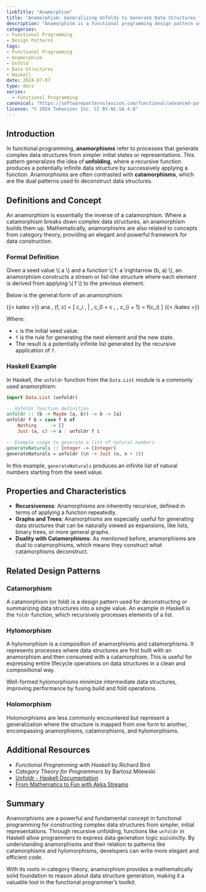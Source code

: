```yaml
---
linkTitle: "Anamorphism"
title: "Anamorphism: Generalizing Unfolds to Generate Data Structures from Simpler Ones"
description: "Anamorphism is a functional programming design pattern used to construct more complex data structures from simpler ones. It generalizes the concept of unfolding."
categories:
- Functional Programming
- Design Patterns
tags:
- Functional Programming
- Anamorphism
- Unfold
- Data Structures
- Haskell
date: 2024-07-07
type: docs
series:
  - Functional Programming
canonical: "https://softwarepatternslexicon.com/functional/advanced-patterns/functional-abstractions/anamorphism"
license: "© 2024 Tokenizer Inc. CC BY-NC-SA 4.0"
---
```



## Introduction
In functional programming, **anamorphisms** refer to processes that generate complex data structures from simpler initial states or representations. This pattern generalizes the idea of **unfolding**, where a recursive function produces a potentially infinite data structure by successively applying a function. Anamorphisms are often contrasted with **catamorphisms**, which are the dual patterns used to deconstruct data structures.

## Definitions and Concept
An anamorphism is essentially the inverse of a catamorphism. Where a catamorphism breaks down complex data structures, an anamorphism builds them up. Mathematically, anamorphisms are also related to concepts from category theory, providing an elegant and powerful framework for data construction.

### Formal Definition
Given a seed value \\( a \\) and a function \\( f: a \rightarrow (b, a) \\), an anamorphism constructs a stream or list-like structure where each element is derived from applying \\( f \\) to the previous element.

Below is the general form of an anamorphism:

{{< katex >}}
ana \, (f, c) = [ c_i \, | \, c_0 = c , \, c_{i + 1} = f(c_i) ]
{{< /katex >}}

Where:
- `c` is the initial seed value.
- `f` is the rule for generating the next element and the new state.
- The result is a potentially infinite list generated by the recursive application of `f`.

### Haskell Example

In Haskell, the `unfoldr` function from the `Data.List` module is a commonly used anamorphism:

```haskell
import Data.List (unfoldr)

-- Unfoldr function definition
unfoldr :: (b -> Maybe (a, b)) -> b -> [a]
unfoldr f b = case f b of
    Nothing     -> []
    Just (a, c) -> a : unfoldr f c

-- Example usage to generate a list of natural numbers
generateNaturals :: Integer -> [Integer]
generateNaturals = unfoldr (\n -> Just (n, n + 1))
```

In this example, `generateNaturals` produces an infinite list of natural numbers starting from the seed value.

## Properties and Characteristics
- **Recursiveness**: Anamorphisms are inherently recursive, defined in terms of applying a function repeatedly.
- **Graphs and Trees**: Anamorphisms are especially useful for generating data structures that can be naturally viewed as expansions, like lists, binary trees, or more general graphs.
- **Duality with Catamorphisms**: As mentioned before, anamorphisms are dual to catamorphisms, which means they construct what catamorphisms deconstruct.

## Related Design Patterns
### Catamorphism
A catamorphism (or fold) is a design pattern used for deconstructing or summarizing data structures into a single value. An example in Haskell is the `foldr` function, which recursively processes elements of a list.

### Hylomorphism
A hylomorphism is a composition of anamorphisms and catamorphisms. It represents processes where data structures are first built with an anamorphism and then consumed with a catamorphism. This is useful for expressing entire lifecycle operations on data structures in a clean and compositional way.

Well-formed hylomorphisms minimize intermediate data structures, improving performance by fusing build and fold operations.

### Holomorphism
Holomorphisms are less commonly encountered but represent a generalization where the structure is mapped from one form to another, encompassing anamorphisms, catamorphisms, and hylomorphisms.

## Additional Resources
- *Functional Programming with Haskell* by Richard Bird
- *Category Theory for Programmers* by Bartosz Milewski
- [Unfoldr - Haskell Documentation](http://hackage.haskell.org/package/base-4.14.0.0/docs/Data-List.html#v:unfoldr)
- [From Mathematics to Fun with Akka Streams](https://www.47deg.com/blog/mathematics-akka-streams/)

## Summary
Anamorphisms are a powerful and fundamental concept in functional programming for constructing complex data structures from simpler, initial representations. Through recursive unfolding, functions like `unfoldr` in Haskell allow programmers to express data generation logic succinctly. By understanding anamorphisms and their relation to patterns like catamorphisms and hylomorphisms, developers can write more elegant and efficient code.

With its roots in category theory, anamorphism provides a mathematically solid foundation to reason about data structure generation, making it a valuable tool in the functional programmer’s toolkit.


